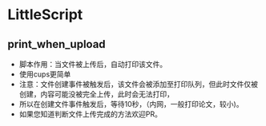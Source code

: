 # LittleScript
## print_when_upload
* 脚本作用：当文件被上传后，自动打印该文件。
* 使用cups更简单
* 注意：文件创建事件被触发后，该文件会被添加至打印队列，但此时文件仅被创建，内容可能没被完全上传，此时会无法打印，
* 所以在创建文件事件触发后，等待10秒，（内网，一般打印论文，较小)。
* 如果您知道判断文件上传完成的方法欢迎PR。
